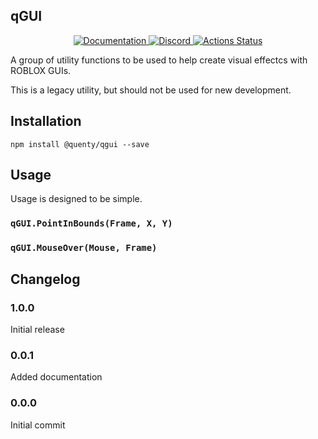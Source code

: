 ## qGUI
<div align="center">
  <a href="http://quenty.github.io/api/">
    <img src="https://img.shields.io/badge/docs-website-green.svg" alt="Documentation" />
  </a>
  <a href="https://discord.gg/mhtGUS8">
    <img src="https://img.shields.io/badge/discord-nevermore-blue.svg" alt="Discord" />
  </a>
  <a href="https://github.com/Quenty/NevermoreEngine/actions">
    <img src="https://github.com/Quenty/NevermoreEngine/workflows/luacheck/badge.svg" alt="Actions Status" />
  </a>
</div>

A group of utility functions to be used to help create visual effectcs with ROBLOX GUIs.

This is a legacy utility, but should not be used for new development.

## Installation
```
npm install @quenty/qgui --save
```

## Usage
Usage is designed to be simple.

### `qGUI.PointInBounds(Frame, X, Y)`

### `qGUI.MouseOver(Mouse, Frame)`


## Changelog

### 1.0.0
Initial release

### 0.0.1
Added documentation

### 0.0.0
Initial commit